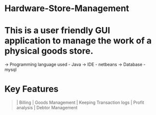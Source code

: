 # Hardware-Store-Management

# This is a user friendly GUI application to manage the work of a physical goods store.

-> Programming language used - Java
-> IDE - netbeans
-> Database - mysql


# Key Features

> | Billing 
> | Goods Management
> | Keeping Transaction logs
> | Profit analysis 
> | Debtor Management






